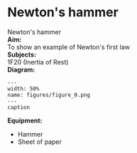# Newton's hammer 
 Newton's hammer   
<b> Aim: </b>  
 To show an example of Newton's first law    
<b> Subjects: </b>  
 1F20 (Inertia of Rest)   
<b> Diagram: </b>  
   
```{figure} figures/figure_0.png  
---  
width: 50%  
name: figures/figure_0.png  
---  
caption  
``` 
      
<b> Equipment: </b>  
 
 *  Hammer 
 *  Sheet of paper
 